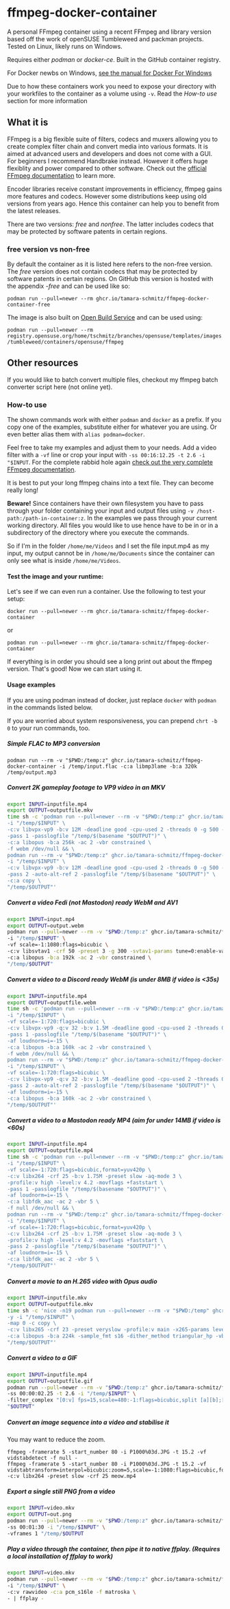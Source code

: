 # ffmpeg-docker-container
A personal FFmpeg container using a recent FFmpeg and library version based off the work of openSUSE Tumbleweed and packman projects. Tested on Linux, likely runs on Windows.

Requires either *podman* or *docker-ce*. Built in the GitHub container
registry.

For Docker newbs on Windows, [see the manual for Docker For Windows](https://docs.docker.com/docker-for-windows/)

Due to how these containers work you need to expose your directory with your workfiles to the container as a volume using `-v`. Read the *How-to use* section for more information

## What it is

FFmpeg is a big flexible suite of filters, codecs and muxers allowing you to create complex filter chain and convert media into various formats. It is aimed at advanced users and developers and does not come with a GUI. For beginners I recommend Handbrake instead. However it offers huge flexiblity and power compared to other software. Check out the [official FFmpeg documentation](https://ffmpeg.org/documentation.html) to learn more.

Encoder libraries receive constant improvements in efficiency, ffmpeg gains more features and codecs. However some distributions keep using old versions from years ago. Hence this container can help you to benefit from the latest releases.

There are two versions: *free* and *nonfree*. The latter includes codecs that
may be protected by software patents in certain regions.

### free version vs non-free

By default the container as it is listed here refers to the non-free version. The *free* version does not contain codecs
that may be protected by software patents in certain regions.
On GitHub this version is hosted with the appendix *-free* and can be used like so:

`podman run --pull=newer --rm ghcr.io/tamara-schmitz/ffmpeg-docker-container-free`

The image is also built on
[Open Build Service](https://build.opensuse.org/package/show/home:tschmitz:branches:openSUSE:Templates:Images:Tumbleweed/ffmpeg-docker-container)
and can be used using:

`podman run --pull=newer --rm registry.opensuse.org/home/tschmitz/branches/opensuse/templates/images/tumbleweed/containers/opensuse/ffmpeg`


## Other resources

If you would like to batch convert multiple files, checkout my ffmpeg batch converter script here (not online yet).

### How-to use

The shown commands work with either `podman` and `docker` as a prefix. If you copy one of the examples, substitute either for whatever you are using. Or even better alias them with `alias podman=docker`.

Feel free to take my examples and adjust them to your needs. Add a video filter with a `-vf` line or crop your input with `-ss 00:16:12.25 -t 2.6 -i "$INPUT`. For the complete rabbid hole again [check out the very complete FFmpeg documentation](https://ffmpeg.org/ffmpeg.html).

It is best to put your long ffmpeg chains into a text file. They can become really long!

**Beware!** Since containers have their own filesystem you have to pass through
your folder containing your input and output files using `-v
/host-path:/path-in-container:z`. In the examples we pass
through your current working directory. All files you would like to use hence
have to be in or in a subdirectory of the directory where you execute the
commands.

So if I'm in the folder `/home/me/Videos` and I set the file input.mp4 as my input, my output cannot be in `/home/me/Documents` since the container can only see what is inside `/home/me/Videos`.

#### Test the image and your runtime:

Let's see if we can even run a container. Use the following to test your setup:

`docker run --pull=newer --rm ghcr.io/tamara-schmitz/ffmpeg-docker-container`

or

`podman run --pull=newer --rm ghcr.io/tamara-schmitz/ffmpeg-docker-container`

If everything is in order you should see a long print out about the ffmpeg version. That's good! Now we can start using it.

#### Usage examples

If you are using podman instead of docker, just replace `docker` with `podman`
in the commands listed below.

If you are worried about system responsiveness, you can prepend `chrt -b 0` to
your run commands, too.

##### Simple FLAC to MP3 conversion

`podman run --rm -v "$PWD:/temp:z" ghcr.io/tamara-schmitz/ffmpeg-docker-container -i /temp/input.flac -c:a libmp3lame -b:a 320k /temp/output.mp3`

##### Convert 2K gameplay footage to VP9 video in an MKV

```bash
export INPUT=inputfile.mp4
export OUTPUT=outputfile.mkv
time sh -c 'podman run --pull=newer --rm -v "$PWD:/temp:z" ghcr.io/tamara-schmitz/ffmpeg-docker-container -y \
-i "/temp/$INPUT" \
-c:v libvpx-vp9 -b:v 12M -deadline good -cpu-used 2 -threads 0 -g 500 -tile-columns 3 -row-mt 1 -frame-parallel 0 \
-pass 1 -passlogfile "/temp/$(basename "$OUTPUT")" \
-c:a libopus -b:a 256k -ac 2 -vbr constrained \
-f webm /dev/null && \
podman run --rm -v "$PWD:/temp:z" ghcr.io/tamara-schmitz/ffmpeg-docker-container \
-i "/temp/$INPUT" \
-c:v libvpx-vp9 -b:v 12M -deadline good -cpu-used 2 -threads 0 -g 500 -tile-columns 3 -row-mt 1 -frame-parallel 0 \
-pass 2 -auto-alt-ref 2 -passlogfile "/temp/$(basename "$OUTPUT")" \
-c:a copy \
"/temp/$OUTPUT"'
```

##### Convert a video Fedi (not Mastodon) ready WebM and AV1

```bash
export INPUT=input.mp4
export OUTPUT=output.webm
podman run --pull=newer --rm -v "$PWD:/temp:z" ghcr.io/tamara-schmitz/ffmpeg-docker-container \
-i "/temp/$INPUT" \
-vf scale=-1:1080:flags=bicubic \
-c:v libsvtav1 -crf 50 -preset 3 -g 300 -svtav1-params tune=0:enable-variance-boost=1:enable-overlays=1:superres-mode=4 \
-c:a libopus -b:a 192k -ac 2 -vbr constrained \
"/temp/$OUTPUT"
```

##### Convert a video to a Discord ready WebM (is under 8MB if video is <35s)

```bash
export INPUT=inputfile.mp4
export OUTPUT=outputfile.webm
time sh -c 'podman run --pull=newer --rm -v "$PWD:/temp:z" ghcr.io/tamara-schmitz/ffmpeg-docker-container -y \
-i "/temp/$INPUT" \
-vf scale=-1:720:flags=bicubic \
-c:v libvpx-vp9 -q:v 32 -b:v 1.5M -deadline good -cpu-used 2 -threads 0 -g 400 -tile-columns 2 -row-mt 1 -frame-parallel 0 \
-pass 1 -passlogfile "/temp/$(basename "$OUTPUT")" \
-af loudnorm=i=-15 \
-c:a libopus -b:a 160k -ac 2 -vbr constrained \
-f webm /dev/null && \
podman run --rm -v "$PWD:/temp:z" ghcr.io/tamara-schmitz/ffmpeg-docker-container \
-i "/temp/$INPUT" \
-vf scale=-1:720:flags=bicubic \
-c:v libvpx-vp9 -q:v 32 -b:v 1.5M -deadline good -cpu-used 2 -threads 0 -g 400 -tile-columns 2 -row-mt 1 -frame-parallel 0 \
-pass 2 -auto-alt-ref 2 -passlogfile "/temp/$(basename "$OUTPUT")" \
-af loudnorm=i=-15 \
-c:a libopus -b:a 160k -ac 2 -vbr constrained \
"/temp/$OUTPUT"'
```

##### Convert a video to a Mastodon ready MP4 (aim for under 14MB if video is <60s)

```bash
export INPUT=inputfile.mp4
export OUTPUT=outputfile.mp4
time sh -c 'podman run --pull=newer --rm -v "$PWD:/temp:z" ghcr.io/tamara-schmitz/ffmpeg-docker-container -y \
-i "/temp/$INPUT" \
-vf scale=-1:720:flags=bicubic,format=yuv420p \
-c:v libx264 -crf 25 -b:v 1.75M -preset slow -aq-mode 3 \
-profile:v high -level:v 4.2 -movflags +faststart \
-pass 1 -passlogfile "/temp/$(basename "$OUTPUT")" \
-af loudnorm=i=-15 \
-c:a libfdk_aac -ac 2 -vbr 5 \
-f null /dev/null && \
podman run --rm -v "$PWD:/temp:z" ghcr.io/tamara-schmitz/ffmpeg-docker-container \
-i "/temp/$INPUT" \
-vf scale=-1:720:flags=bicubic,format=yuv420p \
-c:v libx264 -crf 25 -b:v 1.75M -preset slow -aq-mode 3 \
-profile:v high -level:v 4.2 -movflags +faststart \
-pass 2 -passlogfile "/temp/$(basename "$OUTPUT")" \
-af loudnorm=i=-15 \
-c:a libfdk_aac -ac 2 -vbr 5 \
"/temp/$OUTPUT"'
```

##### Convert a movie to an H.265 video with Opus audio

```bash
export INPUT=inputfile.mkv
export OUTPUT=outputfile.mkv
time sh -c 'nice -n19 podman run --pull=newer --rm -v "$PWD:/temp" ghcr.io/tamara-schmitz/ffmpeg-docker-container \
-y -i "/temp/$INPUT" \
-map 0 -c copy \
-c:v libx265 -crf 23 -preset veryslow -profile:v main -x265-params level-idc=41:aq-mode=3:tskip=1:nr-intra=20:keyint=300:open-gop=1:vbv-bufsize=6000:vbv-maxrate=8000 \
-c:a libopus -b:a 224k -sample_fmt s16 -dither_method triangular_hp -vbr constrained \
"/temp/$OUTPUT"'
```

##### Convert a video to a GIF

```bash
export INPUT=inputfile.mp4
export OUTPUT=outputfile.gif
podman run --pull=newer --rm -v "$PWD:/temp:z" ghcr.io/tamara-schmitz/ffmpeg-docker-container \
-ss 00:00:02.25 -t 2.6 -i "/temp/$INPUT" \
-filter_complex "[0:v] fps=15,scale=480:-1:flags=bicubic,split [a][b];[a] palettegen [p];[b][p] paletteuse" \
"$OUTPUT"
```

##### Convert an image sequence into a video and stabilise it

You may want to reduce the zoom.

```
ffmpeg -framerate 5 -start_number 80 -i P1000%03d.JPG -t 15.2 -vf vidstabdetect -f null -
ffmpeg -framerate 5 -start_number 80 -i P1000%03d.JPG -t 15.2 -vf vidstabtransform=interpol=bicubic:zoom=5,scale=-1:1080:flags=bicubic,format=yuv420p -c:v libx264 -preset slow -crf 25 meow.mp4
```

##### Export a single still PNG from a video

```bash
export INPUT=video.mkv
export OUTPUT=out.png
podman run --pull=newer --rm -v "$PWD:/temp:z" ghcr.io/tamara-schmitz/ffmpeg-docker-container \
-ss 00:01:30 -i "/temp/$INPUT" \
-vframes 1 "/temp/$OUTPUT
```

##### Play a video through the container, then pipe it to native ffplay. (Requires a local installation of ffplay to work)

```bash
export INPUT=video.mkv
podman run --pull=newer --rm -v "$PWD:/temp:z" ghcr.io/tamara-schmitz/ffmpeg-docker-container \
-i "/temp/$INPUT" \
-c:v rawvideo -c:a pcm_s16le -f matroska \
- | ffplay -
```
